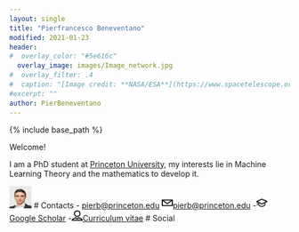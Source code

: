 ```yaml
---
layout: single
title: "Pierfrancesco Beneventano"
modified: 2021-01-23
header:
#  overlay_color: "#5e616c"
  overlay_image: images/Image_network.jpg
#  overlay_filter: .4
#  caption: "[Image credit: **NASA/ESA**](https://www.spacetelescope.org/images/heic0515a/)"
#excerpt: ""
author: PierBeneventano
---
```


{% include base_path %}
<p>Welcome!</p>



I am a PhD student at <a href="https://orfe.princeton.edu/home" class="links">Princeton University</a>, my interests lie in Machine Learning Theory and the mathematics to develop it. 



<img height="40" width="40" src="./images/face_016.jpg" alt="alt text" class="avatar">
# Contacts
- <a src="./assets/icons/mail.svg" class="contact-link"href="">pierb@princeton.edu</a>
<img height="20" width="20" src="./assets/icons/mail.svg" /><a class="contact-link"href="">pierb@princeton.edu</a>
-<img height="20" width="20" src="./assets/icons/graduation.svg" /><a class="contact-link"href="https://scholar.google.com/citations?user=spL439oAAAAJ&hl=en">Google Scholar</a>
-<img height="20" width="20" src="./assets/icons/user.svg" /><a class="contact-link"href="https://pierbeneventano.github.io/CV/CV_Beneventano.pdf">Curriculum vitae</a>
</ul>
# Social
          <!--  <a href="https://www.facebook.com/PierBene"><span
                  class="social-icon fa fa-facebook"></span></a> -->
          <a href="https://twitter.com/PierBeneventano"><span
                  class="social-icon fa fa-twitter"></span></a>
          <a href="https://www.linkedin.com/in/pierbeneventano/"><span
                  class="social-icon fa fa-linkedin"></span></a>
          <!--  <a href="https://www.instagram.com/pierbene96/"><span
                  class="social-icon fa fa-instagram"></span></a> -->
          <a href="https://join.skype.com/invite/kobWyHxDkzse"><span
                  class="social-icon fa fa-skype"></span></a>




<!-- <h2 class="archive__title">{{ site.data.ui-text[site.locale].recent_posts | default: "Latest Blog Posts" }}</h2>

{% for post in paginator.posts %}
  {% include archive-single.html %}
{% endfor %}

{% include paginator.html %}


<div>

</div> -->
